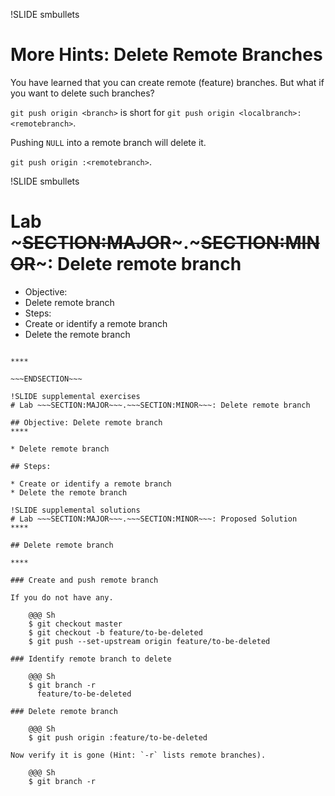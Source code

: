 !SLIDE smbullets
# More Hints: Delete Remote Branches

You have learned that you can create remote (feature) branches. But what if
you want to delete such branches?

`git push origin <branch>` is short for `git push origin <localbranch>:<remotebranch>`.

Pushing `NULL` into a remote branch will delete it.

`git push origin :<remotebranch>`.


!SLIDE smbullets
# Lab ~~~SECTION:MAJOR~~~.~~~SECTION:MINOR~~~: Delete remote branch

* Objective:
 * Delete remote branch
* Steps:
 * Create or identify a remote branch
 * Delete the remote branch

~~~SECTION:handouts~~~

****

~~~ENDSECTION~~~

!SLIDE supplemental exercises
# Lab ~~~SECTION:MAJOR~~~.~~~SECTION:MINOR~~~: Delete remote branch

## Objective: Delete remote branch
****

* Delete remote branch

## Steps:

* Create or identify a remote branch
* Delete the remote branch

!SLIDE supplemental solutions
# Lab ~~~SECTION:MAJOR~~~.~~~SECTION:MINOR~~~: Proposed Solution
****

## Delete remote branch

****

### Create and push remote branch

If you do not have any.

    @@@ Sh
    $ git checkout master
    $ git checkout -b feature/to-be-deleted
    $ git push --set-upstream origin feature/to-be-deleted

### Identify remote branch to delete

    @@@ Sh
    $ git branch -r
      feature/to-be-deleted

### Delete remote branch

    @@@ Sh
    $ git push origin :feature/to-be-deleted

Now verify it is gone (Hint: `-r` lists remote branches).

    @@@ Sh
    $ git branch -r



